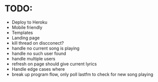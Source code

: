 # TODO:
* Deploy to Heroku
* Mobile friendly
* Templates
* Landing page
* kill thread on discconect?
* handle no current song is playing
* handle no such user found
* handle multiple users
* refresh on page should give current lyrics
* Handle edge cases where
* break up program flow, only poll lastfm to check for new song playing